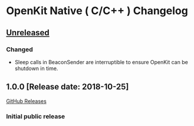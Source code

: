 # OpenKit Native ( C/C++ ) Changelog

## [Unreleased](https://github.com/Dynatrace/openkit-native/compare/v1.0.0...release/1.0)

### Changed
- Sleep calls in BeaconSender are interruptible to ensure OpenKit can be shutdown in time.

## 1.0.0 [Release date: 2018-10-25]
[GitHub Releases](https://github.com/Dynatrace/openkit-native/releases/tag/v1.0.0)

### Initial public release
